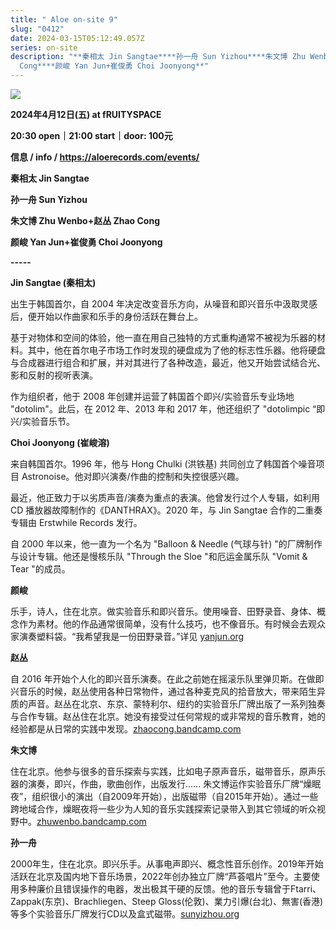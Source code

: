 ```yaml
---
title: " Aloe on-site 9"
slug: "0412"
date: 2024-03-15T05:12:49.057Z
series: on-site
description: "**秦相太 Jin Sangtae****孙一舟 Sun Yizhou****朱文博 Zhu Wenbo+赵丛 Zhao
  Cong****颜峻 Yan Jun+崔俊勇 Choi Joonyong**"
---
```

![](/images/uploads/on-site-9.jpg)

**2024年4月12日(五) at fRUITYSPACE** 

**20:30 open｜21:00 start｜door: 100元**

**信息 / info / <https://aloerecords.com/events/>**

**秦相太 Jin Sangtae**

**孙一舟 Sun Yizhou**

**朱文博 Zhu Wenbo+赵丛 Zhao Cong**

**颜峻 Yan Jun+崔俊勇 Choi Joonyong**

**\-----**

**Jin Sangtae (秦相太)**

出生于韩国首尔，自 2004 年决定改变音乐方向，从噪音和即兴音乐中汲取灵感后，便开始以作曲家和乐手的身份活跃在舞台上。

基于对物体和空间的体验，他一直在用自己独特的方式重构通常不被视为乐器的材料。其中，他在首尔电子市场工作时发现的硬盘成为了他的标志性乐器。他将硬盘与合成器进行组合和扩展，并对其进行了各种改造，最近，他又开始尝试结合光、影和反射的视听表演。

作为组织者，他于 2008 年创建并运营了韩国首个即兴/实验音乐专业场地 "dotolim"。此后，在 2012 年、2013 年和 2017 年，他还组织了 "dotolimpic “即兴/实验音乐节。

**Choi Joonyong (崔峻溶)**

来自韩国首尔。1996 年，他与 Hong Chulki (洪铁基) 共同创立了韩国首个噪音项目 Astronoise。他对即兴演奏/作曲的控制和失控很感兴趣。

最近，他正致力于以劣质声音/演奏为重点的表演。他曾发行过个人专辑，如利用 CD 播放器故障制作的《DANTHRAX》。2020 年，与 Jin Sangtae 合作的二重奏专辑由 Erstwhile Records 发行。

自 2000 年以来，他一直为一个名为 "Balloon & Needle (气球与针) "的厂牌制作与设计专辑。他还是慢核乐队 "Through the Sloe "和厄运金属乐队 "Vomit & Tear "的成员。

**颜峻** 

乐手，诗人，住在北京。做实验音乐和即兴音乐。使用噪音、田野录音、身体、概念作为素材。他的作品通常很简单，没有什么技巧，也不像音乐。有时候会去观众家演奏塑料袋。“我希望我是一份田野录音。”详见 [yanjun.org](http://yanjun.org/)

**赵丛**

自 2016 年开始个人化的即兴音乐演奏。在此之前她在摇滚乐队里弹贝斯。在做即兴音乐的时候，赵丛使用各种日常物件，通过各种麦克风的拾音放大，带来陌生异质的声音。赵丛在北京、东京、蒙特利尔、纽约的实验音乐厂牌出版了一系列独奏与合作专辑。赵丛住在北京。她没有接受过任何常规的或非常规的音乐教育，她的经验都是从日常的实践中发现。[zhaocong.bandcamp.com](zhaocong.bandcamp.com)

**朱文博**

住在北京。他参与很多的音乐探索与实践，比如电子原声音乐，磁带音乐，原声乐器的演奏，即兴，作曲，歌曲创作，出版发行…… 朱文博运作实验音乐厂牌“燥眠夜”，组织很小的演出（自2009年开始），出版磁带（自2015年开始）。通过一些跨地域合作，燥眠夜将一些少为人知的音乐实践探索记录带入到其它领域的听众视野中。[zhuwenbo.bandcamp.com](zhuwenbo.bandcamp.com)

**孙一舟**

2000年生，住在北京。即兴乐手。从事电声即兴、概念性音乐创作。2019年开始活跃在北京及国内地下音乐场景，2022年创办独立厂牌“芦荟唱片”至今。主要使用多种廉价且错误操作的电器，发出极其干硬的反馈。他的音乐专辑曾于Ftarri、Zappak(东京)、Brachliegen、Steep Gloss(伦敦)、業力引爆(台北)、無害(香港)等多个实验音乐厂牌发行CD以及盒式磁带。[sunyizhou.org](sunyizhou.org)